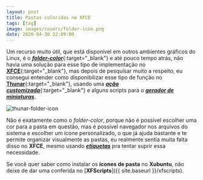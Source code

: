 ```yaml
---
layout: post
title: Pastas coloridas no XFCE
tags: [tag]
image: images/covers/folder-icon.png
date: 2020-04-30 22:09:00
---
```


Um recurso muito útil, que está disponível em outros ambientes gráficos do Linux, é o [_**folder-color**_](https://foldercolor.tuxfamily.org/){:target="_blank"} e até pouco tempo atrás, não havia uma solução para esse tipo de implementação no [**XFCE**](https://xfce.org/){:target="_blank"}, mas depois de pesquisar muito a respeito, eu consegui entender como disponibilizar esse tipo de função no [**Thunar**](https://en.wikipedia.org/wiki/Thunar){:target="_blank"}, usando uma [_**ação customizada**_](https://docs.xfce.org/xfce/thunar/custom-actions){:target="_blank"} e alguns scripts para o [_**gerador de miniaturas**_](https://docs.xfce.org/xfce/thunar/tumbler).

![thunar-folder-icon](https://xfscripts.rauldipeas.tk/images/thunar-folder-icon.png)

Não é exatamente como o _folder-color_, porque não é possível escolher uma cor para a pasta em questão, mas é possível navegador nos arquivos do sistema e escolher um ícone personalizado, o que já ajuda bastante e te permite organizar visualmente as pastas, eu realmente sentia muita falta disso no **XFCE**, mesmo usando [_**etiquetas**_](https://docs.xfce.org/xfce/thunar/working-with-files-and-folders#emblems) pra tentar suprir essa necessidade.

Se você quer saber como instalar os **ícones de pasta** no **Xubuntu**, não deixe de dar uma conferida no [**XFScripts**]({{ site.baseurl }}/xfscripts).